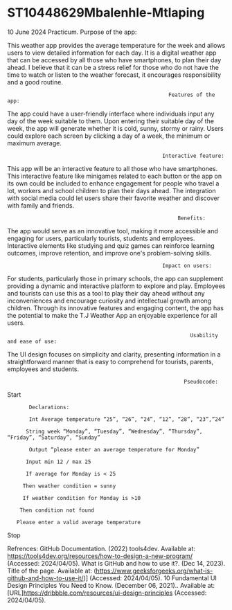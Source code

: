 # ST10448629Mbalenhle-Mtlaping
10 June 2024 Practicum.
  Purpose of the app: 

This weather app provides the average temperature for the week and allows users to view detailed information for each day. It is a digital weather app that can be accessed by all those who have smartphones, to plan their day ahead. I believe that it can be a stress relief for those who do not have the time to watch or listen to the weather forecast, it encourages responsibility and a good routine. 

 

                                                                

                                                        Features of the app: 

The app could have a user-friendly interface where individuals input any day of the week suitable to them. Upon entering their suitable day of the week, the app will generate whether it is cold, sunny, stormy or rainy. Users could explore each screen by clicking a day of a week, the minimum or maximum average. 

 

 

                                                      Interactive feature: 

This app will be an interactive feature to all those who have smartphones. This interactive feature like minigames related to each button or the app on its own could be included to enhance engagement for people who travel a lot, workers and school children to plan their days ahead. The integration with social media could let users share their favorite weather and discover with family and friends. 

 

                                                           Benefits: 

The app would serve as an innovative tool, making it more accessible and engaging for users, particularly tourists, students and employees. Interactive elements like studying and quiz games can reinforce learning outcomes, improve retention, and improve one's problem-solving skills. 

  

 

                                                      Impact on users: 

For students, particularly those in primary schools, the app can supplement providing a dynamic and interactive platform to explore and play. Employees and tourists can use this as a tool to play their day ahead without any inconveniences and encourage curiosity and intellectual growth among children. Through its innovative features and engaging content, the app has the potential to make the T.J Weather App an enjoyable experience for all users. 

 

                                                               Usability and ease of use: 

The UI design focuses on simplicity and clarity, presenting information in a straightforward manner that is easy to comprehend for tourists, parents, employees and students. 



                                                             Pseudocode:
                                                      

Start 

           Declarations: 

           Int Average temperature “25”, “26”, “24”, “12”, “28”, “23”,”24” 

          String week “Monday”, “Tuesday”, “Wednesday”, “Thursday”, “Friday”, “Saturday”, “Sunday” 

           Output “please enter an average temperature for Monday” 

          Input min 12 / max 25 

          If average for Monday is < 25 

         Then weather condition = sunny 

         If weather condition for Monday is >10 

        Then condition not found 

       Please enter a valid average temperature  

Stop 

                                                                                
  Refrences: GitHub Documentation. (2022) tools4dev. Available at: https://tools4dev.org/resources/how-to-design-a-new-program/ (Accessed: 2024/04/05). What is GitHub and how to use it?. (Dec 14, 2023). Title of the page. Available at: (https://www.geeksforgeeks.org/what-is-github-and-how-to-use-it/)] (Accessed: 2024/04/05). 10 Fundamental UI Design Principles You Need to Know. (December 06, 2021).. Available at: [URL]https://dribbble.com/resources/ui-design-principles (Accessed: 2024/04/05).



